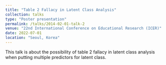 ```yaml
---
title: "Table 2 Fallacy in Latent Class Analysis"
collection: talks
type: "Poster presentation"
permalink: /talks/2014-02-01-talk-2
venue: "22nd International Conference on Educational Research (ICER)"
date: 2022-07-01
location: "Seoul, Korea"
---
```


This talk is about the possibility of table 2 fallacy in latent class analysis when putting multiple predictors for latent class.
